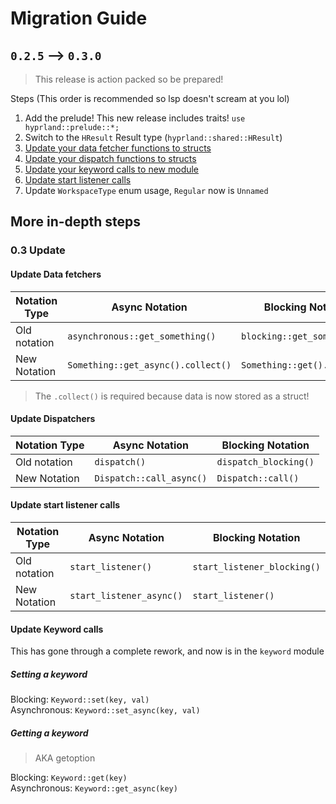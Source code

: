 # Migration Guide

## `0.2.5` ⟶ `0.3.0`
> This release is action packed so be prepared!

Steps (This order is recommended so lsp doesn't scream at you lol)
1. Add the prelude! This new release includes traits! `use hyprland::prelude::*;`
2. Switch to the `HResult` Result type (`hyprland::shared::HResult`)
3. [Update your data fetcher functions to structs](#update-data-fetchers)
3. [Update your dispatch functions to structs](#update-dispatchers)
3. [Update your keyword calls to new module](#update-keyword-calls)
4. [Update start listener calls](#update-start-listener-calls)
5. Update `WorkspaceType` enum usage, `Regular` now is `Unnamed`
 

## More in-depth steps

### 0.3 Update

#### Update Data fetchers
| Notation Type | Async Notation                     | Blocking Notation           |
|---------------|------------------------------------|-----------------------------|
| Old notation  | `asynchronous::get_something()`    | `blocking::get_something()` |
| New Notation  | `Something::get_async().collect()` | `Something::get().collect()`|
> The `.collect()` is required because data is now stored as a struct!


#### Update Dispatchers

| Notation Type | Async Notation           | Blocking Notation     |
|---------------|--------------------------|-----------------------|
| Old notation  | `dispatch()`             | `dispatch_blocking()` |
| New Notation  | `Dispatch::call_async()` | `Dispatch::call()`    |

#### Update start listener calls
| Notation Type | Async Notation           | Blocking Notation           |
|---------------|--------------------------|-----------------------------|
| Old notation  | `start_listener()`       | `start_listener_blocking()` |
| New Notation  | `start_listener_async()` | `start_listener()`          |

#### Update Keyword calls
This has gone through a complete rework, and now is in the `keyword` module

##### Setting a keyword
Blocking: `Keyword::set(key, val)`<br />
Asynchronous: `Keyword::set_async(key, val)`

##### Getting a keyword 
> AKA getoption

Blocking: `Keyword::get(key)`<br />
Asynchronous: `Keyword::get_async(key)`
